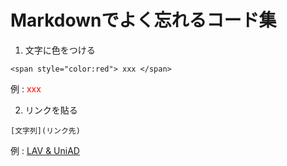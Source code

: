 # Markdownでよく忘れるコード集

1. 文字に色をつける
``` 
<span style="color:red"> xxx </span>
```
例 : <span style="color:red"> xxx </span>

2. リンクを貼る
```
[文字列](リンク先)
```
例 : [LAV & UniAD](./Explanations/LAV_UniAD.md)